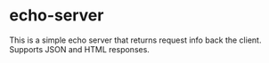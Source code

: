 # echo-server

This is a simple echo server that returns request info back the client. Supports JSON and HTML responses.